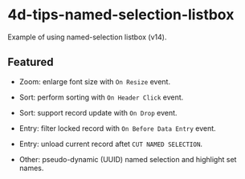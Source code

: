# 4d-tips-named-selection-listbox
Example of using named-selection listbox (v14).

Featured
---
* Zoom: enlarge font size with ```On Resize``` event.

* Sort: perform sorting with ```On Header Click``` event.

* Sort: support record update with ```On Drop``` event.

* Entry: filter locked record with ```On Before Data Entry``` event.

* Entry: unload current record aftet ```CUT NAMED SELECTION```.

* Other: pseudo-dynamic (UUID) named selection and highlight set names.


